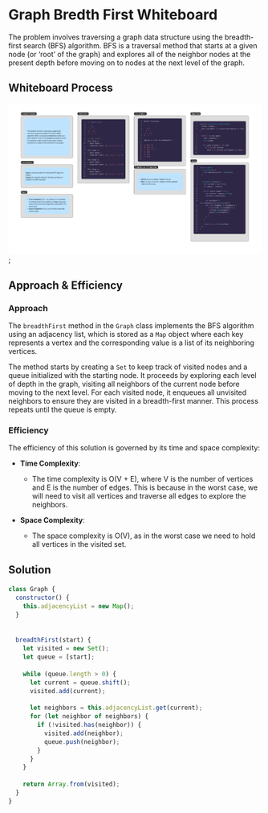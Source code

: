 # Graph Bredth First Whiteboard 

The problem involves  traversing a graph data structure using the breadth-first search (BFS) algorithm. BFS is a traversal method that starts at a given node (or ‘root’ of the graph) and explores all of the neighbor nodes at the present depth before moving on to nodes at the next level of the graph.

## Whiteboard Process

![Graph Bredth First Whiteboard](../assets/graph-breadth-first-whiteboard.png);


## Approach & Efficiency

### Approach

The `breadthFirst` method in the `Graph` class implements the BFS algorithm using an adjacency list, which is stored as a `Map` object where each key represents a vertex and the corresponding value is a list of its neighboring vertices. 

The method starts by creating a `Set` to keep track of visited nodes and a queue initialized with the starting node. It proceeds by exploring each level of depth in the graph, visiting all neighbors of the current node before moving to the next level. For each visited node, it enqueues all unvisited neighbors to ensure they are visited in a breadth-first manner. This process repeats until the queue is empty.

### Efficiency

The efficiency of this solution is governed by its time and space complexity:

- **Time Complexity**:
  - The time complexity is O(V + E), where V is the number of vertices and E is the number of edges. This is because in the worst case, we will need to visit all vertices and traverse all edges to explore the neighbors.

- **Space Complexity**:
  - The space complexity is O(V), as in the worst case we need to hold all vertices in the visited set. 




## Solution

```js
class Graph {
  constructor() {
    this.adjacencyList = new Map();
  }
  

  breadthFirst(start) {
    let visited = new Set();
    let queue = [start];
    
    while (queue.length > 0) {
      let current = queue.shift();
      visited.add(current);
      
      let neighbors = this.adjacencyList.get(current);
      for (let neighbor of neighbors) {
        if (!visited.has(neighbor)) {
          visited.add(neighbor);
          queue.push(neighbor);
        }
      }
    }
    
    return Array.from(visited);
  }
}

```
